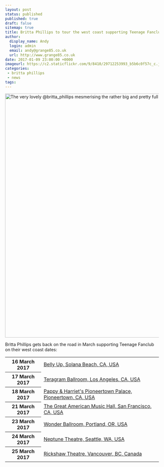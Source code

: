 ```yaml
---
layout: post
status: published
published: true
draft: false
sitemap: true
title: Britta Phillips to tour the west coast supporting Teenage Fanclub
author:
  display_name: Andy
  login: admin
  email: andy@grange85.co.uk
  url: http://www.grange85.co.uk
date: 2017-01-09 23:00:00 +0000
imageurl: https://c2.staticflickr.com/9/8410/29712253993_b5b6c0f57c_c.jpg
categories:
 - britta phillips
 - news
tags:
---
```

<a data-flickr-embed="true"  href="https://www.flickr.com/photos/grange85/29712253993/" title="The very lovely @britta_phillips mesmerising the rather big and pretty full Olympia in Paris"><img src="https://c2.staticflickr.com/9/8410/29712253993_b5b6c0f57c_c.jpg" width="800" height="800" alt="The very lovely @britta_phillips mesmerising the rather big and pretty full Olympia in Paris"></a><script async src="//embedr.flickr.com/assets/client-code.js" charset="utf-8"></script>
<p class="lead">Britta Phillips gets back on the road in March supporting Teenage Fanclub on their west coast dates:</p>
<table class="table table-striped">
        <tbody><tr>
        <th class="col-md-4">16 March 2017</th>
        <td class="col-md-8"><a href="/britta-phillips/shows/2017/2017-03-16-britta-phillips-belly-up-solana-beach-ca-usa/">Belly Up, Solana Beach, CA, USA</a></td>
        </tr>
        <tr>
        <th class="col-md-4">17 March 2017</th>
        <td class="col-md-8"><a href="/britta-phillips/shows/2017/2017-03-17-britta-phillips-teragram-ballroom-los-angeles-ca-usa/">Teragram Ballroom, Los Angeles, CA, USA</a></td>
        </tr>
        <tr>
        <th class="col-md-4">18 March 2017</th>
        <td class="col-md-8"><a href="/britta-phillips/shows/2017/2017-03-18-britta-phillips-pappy-and-harriets-pioneertown-ca-usa/">Pappy & Harriet's Pioneertown Palace, Pioneertown, CA, USA</a></td>
        </tr>
        <tr>
        <th class="col-md-4">21 March 2017</th>
        <td class="col-md-8"><a href="/britta-phillips/shows/2017/2017-03-21-britta-phillips-great-american-music-hall-san-francisco-ca-usa/">The Great American Music Hall, San Francisco, CA, USA</a></td>
        </tr>
        <tr>
        <th class="col-md-4">23 March 2017</th>
        <td class="col-md-8"><a href="/britta-phillips/shows/2017/2017-03-23-britta-phillips-wonder-ballroom-portland-or-usa/">Wonder Ballroom, Portland, OR, USA</a></td>
        </tr>
        <tr>
        <th class="col-md-4">24 March 2017</th>
        <td class="col-md-8"><a href="/britta-phillips/shows/2017/2017-03-24-britta-phillips-neptune-theatre-seattle-wa-usa/">Neptune Theatre, Seattle, WA, USA</a></td>
        </tr>
        <tr>
        <th class="col-md-4">25 March 2017</th>
        <td class="col-md-8"><a href="/britta-phillips/shows/2017/2017-03-25-britta-phillips-rickshaw-theatre-vancouver-bc-canada/">Rickshaw Theatre, Vancouver, BC, Canada</a></td>
        </tr>
</tbody></table>
